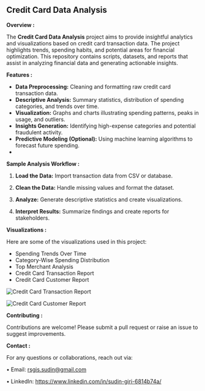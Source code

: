 

## Credit Card Data Analysis

**Overview :**

The **Credit Card Data Analysis** project aims to provide insightful analytics and visualizations based on credit card transaction data. The project highlights trends, spending habits, and potential areas for financial optimization. This repository contains scripts, datasets, and reports that assist in analyzing financial data and generating actionable insights.

**Features :**
* **Data Preprocessing:** Cleaning and formatting raw credit card transaction data.
* **Descriptive Analysis:** Summary statistics, distribution of spending categories, and trends over time.
* **Visualization:** Graphs and charts illustrating spending patterns, peaks in usage, and outliers.
* **Insights Generation:** Identifying high-expense categories and potential fraudulent activity.
* **Predictive Modeling (Optional):** Using machine learning algorithms to forecast future spending.
* 

**Sample Analysis Workflow :**


1. **Load the Data:** Import transaction data from CSV or database.

2. **Clean the Data:** Handle missing values and format the dataset.

3. **Analyze:** Generate descriptive statistics and create visualizations.

4. **Interpret Results:** Summarize findings and create reports for stakeholders.


**Visualizations :**

Here are some of the visualizations used in this project:

* Spending Trends Over Time
* Category-Wise Spending Distribution
* Top Merchant Analysis
* Credit Card Transaction Report
* Credit Card Customer Report
  
![Credit Card Transaction Report](https://github.com/user-attachments/assets/f6e42a27-aa1f-4580-8a1c-fb9fba51192a)


![Credit Card Customer Report](https://github.com/user-attachments/assets/49ff3727-eccd-4d2f-aa5e-432854575985)



**Contributing :**

Contributions are welcome! Please submit a pull request or raise an issue to suggest improvements.


**Contact :**

For any questions or collaborations, reach out via:

•	Email: rsgis.sudin@gmail.com

•	LinkedIn: https://www.linkedin.com/in/sudin-giri-6814b74a/

